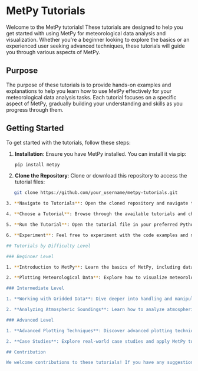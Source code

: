 # MetPy Tutorials

Welcome to the MetPy tutorials! These tutorials are designed to help you get started with using MetPy for meteorological data analysis and visualization. Whether you're a beginner looking to explore the basics or an experienced user seeking advanced techniques, these tutorials will guide you through various aspects of MetPy.

## Purpose

The purpose of these tutorials is to provide hands-on examples and explanations to help you learn how to use MetPy effectively for your meteorological data analysis tasks. Each tutorial focuses on a specific aspect of MetPy, gradually building your understanding and skills as you progress through them.

## Getting Started

To get started with the tutorials, follow these steps:

1. **Installation**: Ensure you have MetPy installed. You can install it via pip:
   ```bash
   pip install metpy
   
2. **Clone the Repository**: Clone or download this repository to access the tutorial files:
```bash
   git clone https://github.com/your_username/metpy-tutorials.git

3. **Navigate to Tutorials**: Open the cloned repository and navigate to the `tutorials` directory.

4. **Choose a Tutorial**: Browse through the available tutorials and choose one that aligns with your skill level and interests.

5. **Run the Tutorial**: Open the tutorial file in your preferred Python environment (e.g., Jupyter Notebook) and follow along with the instructions.

6. **Experiment**: Feel free to experiment with the code examples and modify them to suit your needs. This is the best way to learn!

## Tutorials by Difficulty Level

### Beginner Level

1. **Introduction to MetPy**: Learn the basics of MetPy, including data structures and common operations.

2. **Plotting Meteorological Data**: Explore how to visualize meteorological data using MetPy's plotting functions.

### Intermediate Level

1. **Working with Gridded Data**: Dive deeper into handling and manipulating gridded meteorological data with MetPy.

2. **Analyzing Atmospheric Soundings**: Learn how to analyze atmospheric soundings and perform thermodynamic calculations.

### Advanced Level

1. **Advanced Plotting Techniques**: Discover advanced plotting techniques and customization options available in MetPy.

2. **Case Studies**: Explore real-world case studies and apply MetPy to analyze and interpret meteorological phenomena.

## Contribution

We welcome contributions to these tutorials! If you have any suggestions for improvements or would like to add new tutorials, feel free to submit a pull request.
